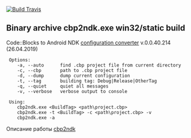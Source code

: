 
[![Build Travis](https://travis-ci.com/ClnViewer/Code-Blocks-Android-NDK.svg)](https://travis-ci.com/ClnViewer/Code-Blocks-Android-NDK)


## Binary archive cbp2ndk.exe win32/static build

Code::Blocks to Android NDK [configuration converter](https://github.com/ClnViewer/Code-Blocks-Android-NDK/raw/master/cbp2ndk/dist/cbp2ndk.zip) v.0.0.40.214 (26.04.2019)

     Options:
        -a, --auto      find .cbp project file from current directory
        -c, --cbp       path to .cbp project file
        -d, --dump      dump current configuration
        -t, --tag       building tag: Debug|Release|OtherTag
        -q, --quiet     quiet all messages
        -v, --verbose   verbose output to console

     Using:
        cbp2ndk.exe <BuildTag> <path\project.cbp>
        cbp2ndk.exe -t <BuildTag> -c <path\project.cbp> -v
        cbp2ndk.exe -a

Описание работы [cbp2ndk](https://clnviewer.github.io/Code-Blocks-Android-NDK/CBP2NDK.html)

